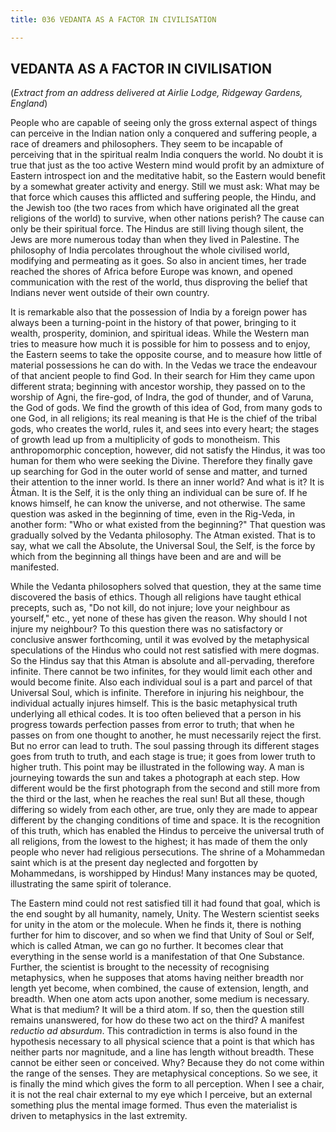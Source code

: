 ```yaml
---
title: 036 VEDANTA AS A FACTOR IN CIVILISATION

---
```

  

## VEDANTA AS A FACTOR IN CIVILISATION

(*Extract from an address delivered at Airlie Lodge, Ridgeway Gardens,
England*)

People who are capable of seeing only the gross external aspect of
things can perceive in the Indian nation only a conquered and suffering
people, a race of dreamers and philosophers. They seem to be incapable
of perceiving that in the spiritual realm India conquers the world. No
doubt it is true that just as the too active Western mind would profit
by an admixture of Eastern introspect ion and the meditative habit, so
the Eastern would benefit by a somewhat greater activity and energy.
Still we must ask: What may be that force which causes this afflicted
and suffering people, the Hindu, and the Jewish too (the two races from
which have originated all the great religions of the world) to survive,
when other nations perish? The cause can only be their spiritual force.
The Hindus are still living though silent, the Jews are more numerous
today than when they lived in Palestine. The philosophy of India
percolates throughout the whole civilised world, modifying and
permeating as it goes. So also in ancient times, her trade reached the
shores of Africa before Europe was known, and opened communication with
the rest of the world, thus disproving the belief that Indians never
went outside of their own country.

It is remarkable also that the possession of India by a foreign power
has always been a turning-point in the history of that power, bringing
to it wealth, prosperity, dominion, and spiritual ideas. While the
Western man tries to measure how much it is possible for him to possess
and to enjoy, the Eastern seems to take the opposite course, and to
measure how little of material possessions he can do with. In the Vedas
we trace the endeavour of that ancient people to find God. In their
search for Him they came upon different strata; beginning with ancestor
worship, they passed on to the worship of Agni, the fire-god, of Indra,
the god of thunder, and of Varuna, the God of gods. We find the growth
of this idea of God, from many gods to one God, in all religions; its
real meaning is that He is the chief of the tribal gods, who creates the
world, rules it, and sees into every heart; the stages of growth lead up
from a multiplicity of gods to monotheism. This anthropomorphic
conception, however, did not satisfy the Hindus, it was too human for
them who were seeking the Divine. Therefore they finally gave up
searching for God in the outer world of sense and matter, and turned
their attention to the inner world. Is there an inner world? And what is
it? It is Âtman. It is the Self, it is the only thing an individual can
be sure of. If he knows himself, he can know the universe, and not
otherwise. The same question was asked in the beginning of time, even in
the Rig-Veda, in another form: "Who or what existed from the beginning?"
That question was gradually solved by the Vedanta philosophy. The Atman
existed. That is to say, what we call the Absolute, the Universal Soul,
the Self, is the force by which from the beginning all things have been
and are and will be manifested.

While the Vedanta philosophers solved that question, they at the same
time discovered the basis of ethics. Though all religions have taught
ethical precepts, such as, "Do not kill, do not injure; love your
neighbour as yourself," etc., yet none of these has given the reason.
Why should I not injure my neighbour? To this question there was no
satisfactory or conclusive answer forthcoming, until it was evolved by
the metaphysical speculations of the Hindus who could not rest satisfied
with mere dogmas. So the Hindus say that this Atman is absolute and
all-pervading, therefore infinite. There cannot be two infinites, for
they would limit each other and would become finite. Also each
individual soul is a part and parcel of that Universal Soul, which is
infinite. Therefore in injuring his neighbour, the individual actually
injures himself. This is the basic metaphysical truth underlying all
ethical codes. It is too often believed that a person in his progress
towards perfection passes from error to truth; that when he passes on
from one thought to another, he must necessarily reject the first. But
no error can lead to truth. The soul passing through its different
stages goes from truth to truth, and each stage is true; it goes from
lower truth to higher truth. This point may be illustrated in the
following way. A man is journeying towards the sun and takes a
photograph at each step. How different would be the first photograph
from the second and still more from the third or the last, when he
reaches the real sun! But all these, though differing so widely from
each other, are true, only they are made to appear different by the
changing conditions of time and space. It is the recognition of this
truth, which has enabled the Hindus to perceive the universal truth of
all religions, from the lowest to the highest; it has made of them the
only people who never had religious persecutions. The shrine of a
Mohammedan saint which is at the present day neglected and forgotten by
Mohammedans, is worshipped by Hindus! Many instances may be quoted,
illustrating the same spirit of tolerance.

The Eastern mind could not rest satisfied till it had found that goal,
which is the end sought by all humanity, namely, Unity. The Western
scientist seeks for unity in the atom or the molecule. When he finds it,
there is nothing further for him to discover, and so when we find that
Unity of Soul or Self, which is called Atman, we can go no further. It
becomes clear that everything in the sense world is a manifestation of
that One Substance. Further, the scientist is brought to the necessity
of recognising metaphysics, when he supposes that atoms having neither
breadth nor length yet become, when combined, the cause of extension,
length, and breadth. When one atom acts upon another, some medium is
necessary. What is that medium? It will be a third atom. If so, then the
question still remains unanswered, for how do these two act on the
third? A manifest *reductio ad absurdum*. This contradiction in terms is
also found in the hypothesis necessary to all physical science that a
point is that which has neither parts nor magnitude, and a line has
length without breadth. These cannot be either seen or conceived. Why?
Because they do not come within the range of the senses. They are
metaphysical conceptions. So we see, it is finally the mind which gives
the form to all perception. When I see a chair, it is not the real chair
external to my eye which I perceive, but an external something plus the
mental image formed. Thus even the materialist is driven to metaphysics
in the last extremity.